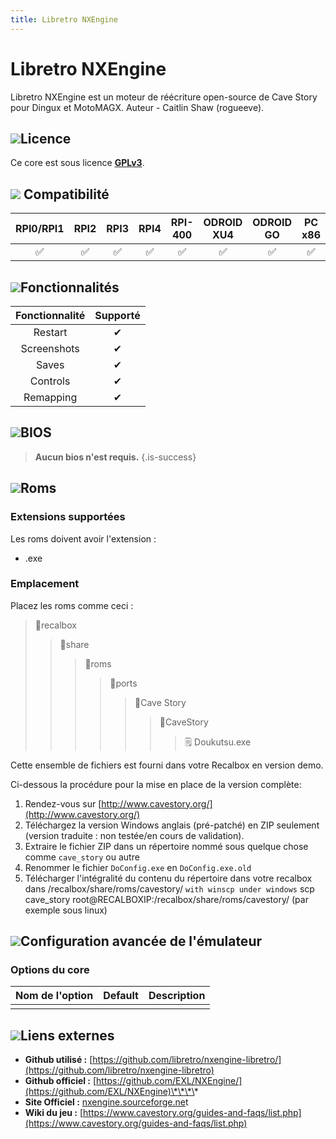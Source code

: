```yaml
---
title: Libretro NXEngine
---
```


# Libretro NXEngine

Libretro NXEngine est un moteur de réécriture open-source de Cave Story pour Dingux et MotoMAGX. Auteur - Caitlin Shaw \(rogueeve\).

## ![](./gerald-g-parchment-background-or-border-5.svg)Licence

Ce core est sous licence [**GPLv3**](https://github.com/gameblabla/nxengine-nspire/blob/master/LICENSE).

## ![](./compatibility.png) Compatibilité

| RPI0/RPI1 | RPI2 | RPI3 | RPI4 | RPI-400 | ODROID XU4 | ODROID GO | PC x86 | PC X86\_64 |
| :---: | :---: | :---: | :---: | :---: | :---: | :---: | :---: | :---: |
| ✅ | ✅ | ✅ | ✅ | ✅ | ✅ | ✅ | ✅ | ✅ |

## ![](./cogwheel-145804_640.png)Fonctionnalités

| Fonctionnalité | Supporté |
| :---: | :---: |
| Restart | ✔ |
| Screenshots | ✔ |
| Saves | ✔ |
| Controls | ✔ |
| Remapping | ✔ |

## ![](./tqfp32.svg)BIOS


>**Aucun bios n'est requis.**
{.is-success}

## ![](./rom-30098_640.png)**Roms**

### **Extensions supportées**

Les roms doivent avoir l'extension :

* .exe

### **Emplacement**

Placez les roms comme ceci : 

> 📁recalbox
>
> > 📁share
> >
> > > 📁roms
> > >
> > > > 📁ports
> > > >
> > > > > 📁Cave Story
> > > > >
> > > > > > 📁CaveStory
> > > > > >
> > > > > > > 🗒 Doukutsu.exe

Cette ensemble de fichiers est fourni dans votre Recalbox en version demo.

Ci-dessous la procédure pour la mise en place de la version complète:

1. Rendez-vous sur [http://www.cavestory.org/](http://www.cavestory.org/)
2. Téléchargez la version Windows anglais \(pré-patché\) en ZIP seulement \(version traduite : non testée/en cours de validation\).
3. Extraire le fichier ZIP dans un répertoire nommé sous quelque chose comme `cave_story` ou autre
4. Renommer le fichier `DoConfig.exe` en `DoConfig.exe.old`
5. Télécharger l'intégralité du contenu du répertoire dans votre recalbox dans /recalbox/share/roms/cavestory/  `with winscp under windows` scp cave\_story root@RECALBOXIP:/recalbox/share/roms/cavestory/ \(par exemple sous linux\)

## ![](./hammer-28636_640.png)Configuration avancée de l'émulateur

### Options du core <a id="options-du-core"></a>

| Nom de l'option | Default | Description |
| :---: | :---: | :---: |
|  |  |  |

## ![](./kisspng-web-development-world-wide-web-computer-icons-webs-world-wide-web-icon-png-5ab05c24477216.4540070115215073642927.png)**Liens externes**

* **Github utilisé :** [https://github.com/libretro/nxengine-libretro/](https://github.com/libretro/nxengine-libretro)
* **Github officiel :** [https://github.com/EXL/NXEngine/](https://github.com/EXL/NXEngine)\*\*\*\*
* **Site Officiel :** [nxengine.sourceforge.ne](http://nxengine.sourceforge.net/)t
* **Wiki du jeu :** [https://www.cavestory.org/guides-and-faqs/list.php](https://www.cavestory.org/guides-and-faqs/list.php)

